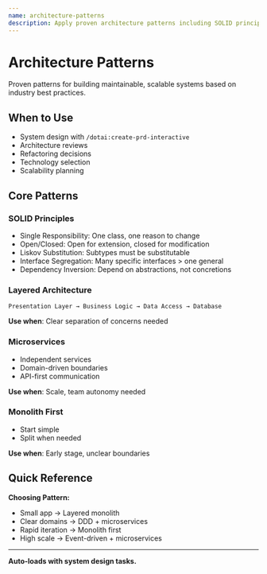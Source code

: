 ```yaml
---
name: architecture-patterns
description: Apply proven architecture patterns including SOLID principles, DDD, microservices, and system design. Use when designing systems, reviewing architecture, or making structural decisions.
---
```


# Architecture Patterns

Proven patterns for building maintainable, scalable systems based on industry best practices.

## When to Use

- System design with `/dotai:create-prd-interactive`
- Architecture reviews
- Refactoring decisions
- Technology selection
- Scalability planning

## Core Patterns

### SOLID Principles
- Single Responsibility: One class, one reason to change
- Open/Closed: Open for extension, closed for modification  
- Liskov Substitution: Subtypes must be substitutable
- Interface Segregation: Many specific interfaces > one general
- Dependency Inversion: Depend on abstractions, not concretions

### Layered Architecture
```
Presentation Layer → Business Logic → Data Access → Database
```
**Use when**: Clear separation of concerns needed

### Microservices
- Independent services
- Domain-driven boundaries
- API-first communication

**Use when**: Scale, team autonomy needed

### Monolith First
- Start simple
- Split when needed

**Use when**: Early stage, unclear boundaries

## Quick Reference

**Choosing Pattern:**
- Small app → Layered monolith
- Clear domains → DDD + microservices
- Rapid iteration → Monolith first
- High scale → Event-driven + microservices

---

**Auto-loads with system design tasks.**

